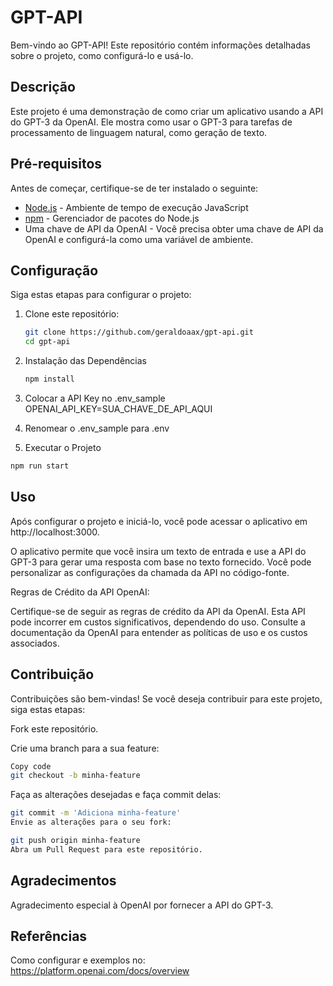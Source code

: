 # GPT-API

Bem-vindo ao GPT-API! Este repositório contém informações detalhadas sobre o projeto, como configurá-lo e usá-lo.

## Descrição

Este projeto é uma demonstração de como criar um aplicativo usando a API do GPT-3 da OpenAI. Ele mostra como usar o GPT-3 para tarefas de processamento de linguagem natural, como geração de texto.

## Pré-requisitos

Antes de começar, certifique-se de ter instalado o seguinte:

- [Node.js](https://nodejs.org/) - Ambiente de tempo de execução JavaScript
- [npm](https://www.npmjs.com/) - Gerenciador de pacotes do Node.js
- Uma chave de API da OpenAI - Você precisa obter uma chave de API da OpenAI e configurá-la como uma variável de ambiente.

## Configuração

Siga estas etapas para configurar o projeto:

1. Clone este repositório:

   ```bash
   git clone https://github.com/geraldoaax/gpt-api.git
   cd gpt-api
   ```

2. Instalação das Dependências

   ```bash
   npm install
   ```

3. Colocar a API Key no .env_sample
   OPENAI_API_KEY=SUA_CHAVE_DE_API_AQUI

4. Renomear o .env_sample para .env

5. Executar o Projeto

```bash
npm run start
```

## Uso

Após configurar o projeto e iniciá-lo, você pode acessar o aplicativo em http://localhost:3000.

O aplicativo permite que você insira um texto de entrada e use a API do GPT-3 para gerar uma resposta com base no texto fornecido. Você pode personalizar as configurações da chamada da API no código-fonte.

Regras de Crédito da API OpenAI:

Certifique-se de seguir as regras de crédito da API da OpenAI. Esta API pode incorrer em custos significativos, dependendo do uso. Consulte a documentação da OpenAI para entender as políticas de uso e os custos associados.

## Contribuição

Contribuições são bem-vindas! Se você deseja contribuir para este projeto, siga estas etapas:

Fork este repositório.

Crie uma branch para a sua feature:

```bash
Copy code
git checkout -b minha-feature
```

Faça as alterações desejadas e faça commit delas:

```bash
git commit -m 'Adiciona minha-feature'
Envie as alterações para o seu fork:
```

```bash
git push origin minha-feature
Abra um Pull Request para este repositório.
```

## Agradecimentos

Agradecimento especial à OpenAI por fornecer a API do GPT-3.

## Referências

Como configurar e exemplos no: https://platform.openai.com/docs/overview

